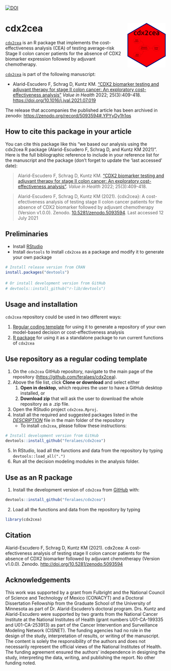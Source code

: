 
<!-- README.md is generated from README.Rmd. Please edit that file -->

[![DOI](https://zenodo.org/badge/331070175.svg)](https://zenodo.org/badge/latestdoi/331070175)

# cdx2cea <img src='man/figures/logo.png' align="right" height="139" />

<!-- <img src="docs/figs/under_const.jpeg" align="center" alt="" width="360" /> -->

[`cdx2cea`](https://github.com/feralaes/cdx2cea) is an R package that
implements the cost-effectiveness analysis (CEA) of testing average-risk
Stage II colon cancer patients for the absence of CDX2 biomarker
expression followed by adjuvant chemotherapy.
<!-- The main website of `cdx2cea` can be [found here](https://feralaes.github.io/cdx2cea/). -->

[`cdx2cea`](https://github.com/feralaes/cdx2cea) is part of the
following manuscript:

- Alarid-Escudero F, Schrag D, Kuntz KM. [“CDX2 biomarker testing and
  adjuvant therapy for stage II colon cancer: An exploratory
  cost-effectiveness
  analysis”](https://www.sciencedirect.com/science/article/pii/S1098301521017472)
  *Value in Health* 2022; 25(3):409-418.
  <https://doi.org/10.1016/j.jval.2021.07.019>

The release that accompanies the published article has been archived in
zenodo: <https://zenodo.org/record/5093594#.YPYyDy1h1qs>

## How to cite this package in your article

You can cite this package like this “we based our analysis using the
cdx2cea R package (Alarid-Escudero F, Schrag D, and Kuntz KM 2021)”.
Here is the full bibliographic reference to include in your reference
list for the manuscript and the package (don’t forget to update the
‘last accessed’ date):

> Alarid-Escudero F, Schrag D, Kuntz KM. [“CDX2 biomarker testing and
> adjuvant therapy for stage II colon cancer: An exploratory
> cost-effectiveness
> analysis”](https://www.sciencedirect.com/science/article/pii/S1098301521017472).
> *Value in Health* 2022; 25(3):409-418.

> Alarid-Escudero F, Schrag D, Kuntz KM (2021). {cdx2cea}: A
> cost-efectiveness analysis of testing stage II colon cancer patients
> for the absence of CDX2 biomarker followed by adjuvant chemotherapy
> (Version v1.0.0). Zenodo.
> [10.5281/zenodo.5093594](https://www.doi.org/10.5281/zenodo.5093594).
> Last accessed 12 July 2021

## Preliminaries

- Install [RStudio](https://www.rstudio.com/products/rstudio/download/)
- Install `devtools` to install `cdx2cea` as a package and modify it to
  generate your own package

``` r
# Install release version from CRAN
install.packages("devtools")

# Or install development version from GitHub
# devtools::install_github("r-lib/devtools")
```

## Usage and installation

`cdx2cea` repository could be used in two different ways:

1.  [Regular coding
    template](#use-repository-as-a-regular-coding-template) for using it
    to generate a repository of your own model-based decision or
    cost-effectiveness analysis
2.  [R package](#use-as-an-r-package) for using it as a standalone
    package to run current functions of `cdx2cea`

<!-- The main website of the package could be found in: https://feralaes.github.io/feralaes/ -->

## Use repository as a regular coding template

1.  On the `cdx2cea` GitHub repository, navigate to the main page of the
    repository (<https://github.com/feralaes/cdx2cea>).
2.  Above the file list, click **Clone or download** and select either
    1.  **Open in desktop**, which requires the user to have a GitHub
        desktop installed, or
    2.  **Download zip** that will ask the user to download the whole
        repository as a .zip file.
3.  Open the RStudio project `cdx2cea.Rproj`.
4.  Install all the required and suggested packages listed in the
    [*DESCRIPTION*](https://github.com/feralaes/cdx2cea/blob/master/DESCRIPTION)
    file in the main folder of the repository
    - To install `cdx2cea`, please follow these instructions:

``` r
# Install development version from GitHub
devtools::install_github("feralaes/cdx2cea")
```

5.  In RStudio, load all the functions and data from the repository by
    typing `devtools::load_all(".")`
6.  Run all the decision modeling modules in the analysis folder.

## Use as an R package

1.  Install the development version of `cdx2cea` from
    [GitHub](https://github.com) with:

``` r
devtools::install_github("feralaes/cdx2cea")
```

2.  Load all the functions and data from the repository by typing

``` r
library(cdx2cea)
```

## Citation

Alarid-Escudero F, Schrag D, Kuntz KM (2021). cdx2cea: A
cost-efectiveness analysis of testing stage II colon cancer patients for
the absence of CDX2 biomarker followed by adjuvant chemotherapy (Version
v1.0.0). Zenodo. <http://doi.org/10.5281/zenodo.5093594>

## Acknowledgements

This work was supported by a grant from Fulbright and the National
Council of Science and Technology of Mexico (CONACYT) and a Doctoral
Dissertation Fellowship from the Graduate School of the University of
Minnesota as part of Dr. Alarid-Escudero’s doctoral program. Drs. Kuntz
and Alarid-Escudero were supported by two grants from the National
Cancer Institute at the National Institutes of Health (grant numbers
U01-CA-199335 and U01-CA-253913) as part of the Cancer Intervention and
Surveillance Modeling Network (CISNET). The funding agencies had no role
in the design of the study, interpretation of results, or writing of the
manuscript. The content is solely the responsibility of the authors and
does not necessarily represent the official views of the National
Institutes of Health. The funding agreement ensured the authors’
independence in designing the study, interpreting the data, writing, and
publishing the report. No other funding noted.
